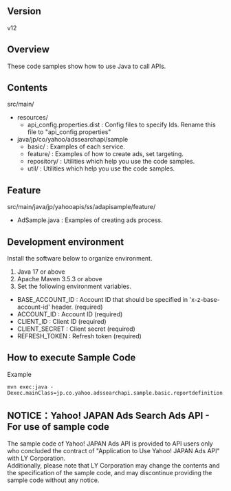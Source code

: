 ## Version

v12

## Overview

These code samples show how to use Java to call APIs.

## Contents

src/main/
  - resources/
    - api_config.properties.dist    : Config files to specify Ids. Rename this file to "api_config.properties"
  - java/jp/co/yahoo/adssearchapi/sample
    - basic/                      : Examples of each service.
    - feature/                    : Examples of how to create ads, set targeting.
    - repository/                 : Utilities which help you use the code samples.
    - util/                       : Utilities which help you use the code samples.

## Feature

src/main/java/jp/yahooapis/ss/adapisample/feature/
  - AdSample.java                               : Examples of creating ads process.

## Development environment

Install the software below to organize environment.

1. Java 17 or above
2. Apache Maven 3.5.3 or above
3. Set the following environment variables.
  - BASE_ACCOUNT_ID      : Account ID that should be specified in 'x-z-base-account-id' header. (required)
  - ACCOUNT_ID           : Account ID (required)
  - CLIENT_ID            : Client ID (required)
  - CLIENT_SECRET        : Client secret (required)
  - REFRESH_TOKEN        : Refresh token (required)

## How to execute Sample Code

Example
```
mvn exec:java -Dexec.mainClass=jp.co.yahoo.adssearchapi.sample.basic.reportdefinition.ReportDefinitionServiceSample
```

## NOTICE：Yahoo! JAPAN Ads Search Ads API - For use of sample code

The sample code of Yahoo! JAPAN Ads API is provided to API users only who concluded the contract of "Application to Use Yahoo! JAPAN Ads API" with LY Corporation.  
Additionally, please note that LY Corporation may change the contents and the specification of the sample code, and may discontinue providing the sample code without any notice.  
